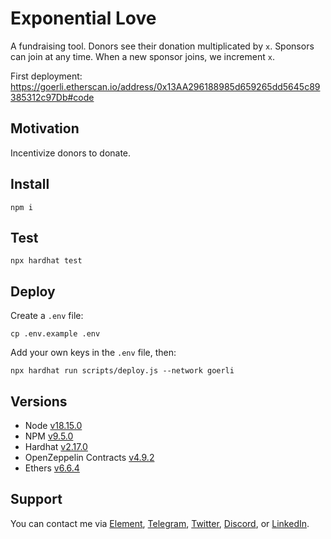 # Exponential Love

A fundraising tool. Donors see their donation multiplicated by `x`. Sponsors can join at any time. When a new sponsor joins, we increment `x`. 

First deployment: https://goerli.etherscan.io/address/0x13AA296188985d659265dd5645c89385312c97Db#code 

## Motivation

Incentivize donors to donate.

## Install

```
npm i
```

## Test

```
npx hardhat test
```

## Deploy

Create a `.env` file:

```
cp .env.example .env
```

Add your own keys in the `.env` file, then: 

```
npx hardhat run scripts/deploy.js --network goerli
```

## Versions

- Node [v18.15.0](https://nodejs.org/uk/blog/release/v18.15.0/)
- NPM [v9.5.0](https://github.com/npm/cli/releases/tag/v9.5.0)
- Hardhat [v2.17.0](https://github.com/NomicFoundation/hardhat/releases/tag/hardhat%402.17.0)
- OpenZeppelin Contracts [v4.9.2](https://github.com/OpenZeppelin/openzeppelin-contracts/releases/tag/v4.9.2)
- Ethers [v6.6.4](https://docs.ethers.org/v6/)

## Support

You can contact me via [Element](https://matrix.to/#/@julienbrg:matrix.org), [Telegram](https://t.me/julienbrg), [Twitter](https://twitter.com/julienbrg), [Discord](https://discordapp.com/users/julienbrg), or [LinkedIn](https://www.linkedin.com/in/julienberanger/).